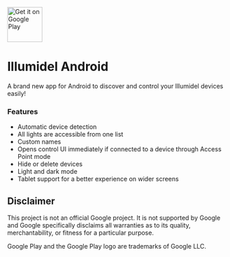 <a href='https://play.google.com/store/apps/details?id=ca.cgagnier.wlednativeandroid&utm_source=github&pcampaignid=pcampaignidMKT-Other-global-all-co-prtnr-py-PartBadge-Mar2515-1'><img alt='Get it on Google Play' src='https://play.google.com/intl/en_us/badges/static/images/badges/en_badge_web_generic.png' height='80'/></a>

# Illumidel Android
A brand new app for Android to discover and control your Illumidel devices easily!

### Features
- Automatic device detection
- All lights are accessible from one list
- Custom names
- Opens control UI immediately if connected to a device through Access Point mode
- Hide or delete devices
- Light and dark mode
- Tablet support for a better experience on wider screens

## Disclaimer

This project is not an official Google project. It is not supported by
Google and Google specifically disclaims all warranties as to its quality,
merchantability, or fitness for a particular purpose.

Google Play and the Google Play logo are trademarks of Google LLC.
